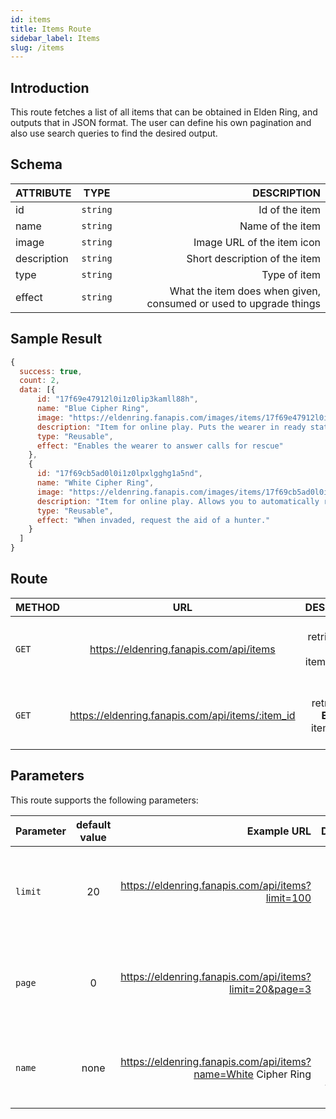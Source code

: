 ```yaml
---
id: items
title: Items Route
sidebar_label: Items
slug: /items
---
```


## Introduction

This route fetches a list of all items that can be obtained in Elden Ring, and outputs that in JSON format. The user can define his own pagination and also use search queries to find the desired output.

## Schema

| ATTRIBUTE        |      TYPE      |   DESCRIPTION |
| ------------- | :-----------: | -----: |
| id         | `string` | Id of the item |
| name         | `string` | Name of the item |
| image         | `string` | Image URL of the item icon |
| description         | `string` | Short description of the item |
| type         | `string` | Type of item |
| effect         | `string` | What the item does when given, consumed or used to upgrade things |

## Sample Result

```javascript
{
  success: true,
  count: 2,
  data: [{
      id: "17f69e47912l0i1z0lip3kamll88h",
      name: "Blue Cipher Ring",
      image: "https://eldenring.fanapis.com/images/items/17f69e47912l0i1z0lip3kamll88h.png",
      description: "Item for online play. Puts the wearer in ready state to answer should someone in another world call for rescue. You will be summoned to their world as a hunter. When summoned to rescue another player, your objective will be to defeat the invader.",
      type: "Reusable",
      effect: "Enables the wearer to answer calls for rescue"
    },
    {
      id: "17f69cb5ad0l0i1z0lpxlgghg1a5nd",
      name: "White Cipher Ring",
      image: "https://eldenring.fanapis.com/images/items/17f69cb5ad0l0i1z0lpxlgghg1a5nd.png",
      description: "Item for online play. Allows you to automatically request for a hunter from another world to come to your rescue when your world is invaded. (You may be unable to summon rescuers under certain circumstances). A lost mystic code, enchanted to take the form of a ring. One of the fetishes said to have been bestowed by the Two Fingers.",
      type: "Reusable",
      effect: "When invaded, request the aid of a hunter."
    }
  ]
}
```


## Route

| METHOD        |      URL      |   DESCRIPTION |
| ------------- | :-----------: | -----: |
| `GET`         | https://eldenring.fanapis.com/api/items | This route retrieves a list of all the items of **Elden Ring**. |
| `GET`         | https://eldenring.fanapis.com/api/items/:item_id | This route retrieves one **Elden Ring** item using its ID. |

## Parameters

This route supports the following parameters:

| Parameter        |      default value      | Example URL |  DESCRIPTION |
| ------------- | :-----------: | -----: |  -----: |
| `limit`        | 20 | https://eldenring.fanapis.com/api/items?limit=100 | This parameter is used to set the maximum amount of items in the response |
| `page`         | 0 | https://eldenring.fanapis.com/api/items?limit=20&page=3 | This parameter is used no navigate between pages of results |
| `name`         | none | https://eldenring.fanapis.com/api/items?name=White Cipher Ring  | This parameter is used to search for fields by their names |
